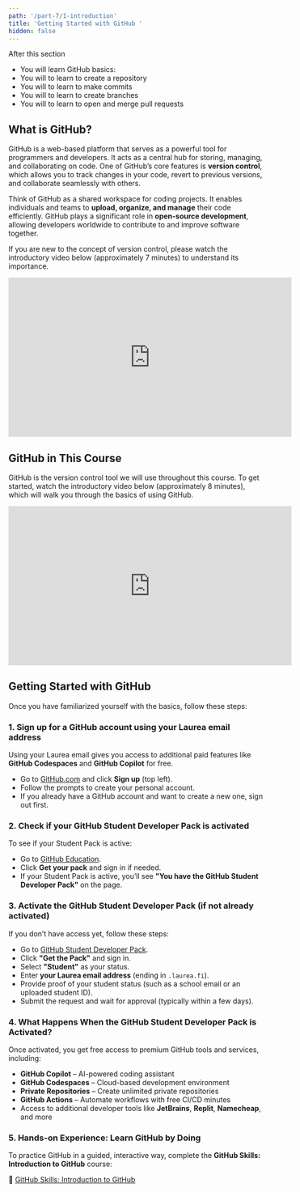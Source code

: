 ```yaml
---
path: '/part-7/1-introduction'
title: 'Getting Started with GitHub '
hidden: false
---
```


<text-box variant='learningObjectives' name='Learning objectives'>

After this section

- You will learn GitHub basics:
- You will to learn to create a repository
- You will to learn to make commits
- You will to learn to create branches
- You will to learn to open and merge pull requests

</text-box>

## What is GitHub?

GitHub is a web-based platform that serves as a powerful tool for programmers and developers. It acts as a central hub for storing, managing, and collaborating on code. One of GitHub’s core features is **version control**, which allows you to track changes in your code, revert to previous versions, and collaborate seamlessly with others.

Think of GitHub as a shared workspace for coding projects. It enables individuals and teams to **upload, organize, and manage** their code efficiently. GitHub plays a significant role in **open-source development**, allowing developers worldwide to contribute to and improve software together.

If you are new to the concept of version control, please watch the introductory video below (approximately 7 minutes) to understand its importance.

<iframe width="560" height="315" src="https://www.youtube.com/embed/Yc8sCSeMhi4?si=AKF0rfVZov6WMolB" title="YouTube video player" frameborder="0" allow="accelerometer; autoplay; clipboard-write; encrypted-media; gyroscope; picture-in-picture; web-share" referrerpolicy="strict-origin-when-cross-origin" allowfullscreen></iframe>

## GitHub in This Course

GitHub is the version control tool we will use throughout this course. To get started, watch the introductory video below (approximately 8 minutes), which will walk you through the basics of using GitHub.

<iframe width="560" height="315" src="https://www.youtube.com/embed/T6o3Ci8Ieag?si=RuGFnVOaA2Fi2ipc" title="YouTube video player" frameborder="0" allow="accelerometer; autoplay; clipboard-write; encrypted-media; gyroscope; picture-in-picture; web-share" referrerpolicy="strict-origin-when-cross-origin" allowfullscreen></iframe>

## Getting Started with GitHub

Once you have familiarized yourself with the basics, follow these steps:

### 1. **Sign up for a GitHub account using your Laurea email address**
Using your Laurea email gives you access to additional paid features like **GitHub Codespaces** and **GitHub Copilot** for free.

- Go to [GitHub.com](https://github.com) and click **Sign up** (top left).
- Follow the prompts to create your personal account.
- If you already have a GitHub account and want to create a new one, sign out first.

### 2. **Check if your GitHub Student Developer Pack is activated**

To see if your Student Pack is active:

- Go to [GitHub Education](https://education.github.com/pack).
- Click **Get your pack** and sign in if needed.
- If your Student Pack is active, you’ll see **"You have the GitHub Student Developer Pack"** on the page.

### 3. **Activate the GitHub Student Developer Pack (if not already activated)**

If you don’t have access yet, follow these steps:

- Go to [GitHub Student Developer Pack](https://education.github.com/pack).
- Click **"Get the Pack"** and sign in.
- Select **"Student"** as your status.
- Enter **your Laurea email address** (ending in `.laurea.fi`).
- Provide proof of your student status (such as a school email or an uploaded student ID).
- Submit the request and wait for approval (typically within a few days).

### 4. **What Happens When the GitHub Student Developer Pack is Activated?**

Once activated, you get free access to premium GitHub tools and services, including:

- **GitHub Copilot** – AI-powered coding assistant
- **GitHub Codespaces** – Cloud-based development environment
- **Private Repositories** – Create unlimited private repositories
- **GitHub Actions** – Automate workflows with free CI/CD minutes
- Access to additional developer tools like **JetBrains**, **Replit**, **Namecheap**, and more

### 5. **Hands-on Experience: Learn GitHub by Doing**

To practice GitHub in a guided, interactive way, complete the **GitHub Skills: Introduction to GitHub** course:

🔗 [GitHub Skills: Introduction to GitHub](https://github.com/skills/introduction-to-github)


